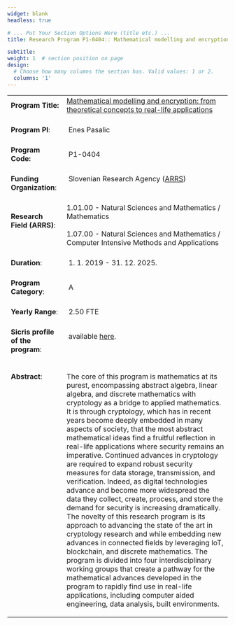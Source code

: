 ```yaml
---
widget: blank
headless: true

# ... Put Your Section Options Here (title etc.) ...
title: Research Program P1-0404:: Mathematical modelling and encryption:: from theoretical concepts to real-life applications

subtitle: 
weight: 1  # section position on page
design:
  # Choose how many columns the section has. Valid values: 1 or 2.
  columns: '1'
---
```


<table 5px="" border="0" cellpadding="2" cellspacing="2" padding:="" valign="top">
	<tbody>
		<tr>
			<td 5px="" padding:="" style="width: 117px;"><strong>Program Title:</strong><br />
			&nbsp;</td>
			<td style="width: 552px;"><a href="http://p1-0404.iam.upr.si/en/about">Mathematical modelling and encryption: from theoretical concepts to real-life applications</a><br />
			&nbsp;</td>
		</tr>
		<tr>
			<td style="width: 117px;"><strong>Program PI</strong>:<br />
			&nbsp;</td>
			<td style="width: 552px;">&nbsp;Enes Pasalic<br />
			&nbsp;</td>
		</tr>
		<tr>
			<td style="width: 117px;"><strong>Program Code:</strong><br />
			&nbsp;</td>
			<td style="width: 552px;">&nbsp;P1-0404<br />
			&nbsp;</td>
		</tr>
		<tr>
			<td style="width: 117px;"><strong>Funding Organization</strong>:<br />
			&nbsp;</td>
			<td style="width: 552px;">&nbsp;Slovenian Research Agency (<a href="http://www.arrs.gov.si/sl/" target="_blank">ARRS</a>)<br />
			<br />
			&nbsp;</td>
		</tr>
		<tr>
			<td style="width: 117px;"><strong>Research Field (ARRS)</strong>:<br />
			<br />
			&nbsp;</td>
			<td style="width: 552px;">1.01.00 - Natural Sciences and Mathematics / Mathematics<br />
			<br />
			1.07.00 - Natural Sciences and Mathematics / Computer Intensive Methods and Applications<br />
			&nbsp;</td>
		</tr>
		<tr>
			<td style="width: 117px;"><strong>Duration</strong>:&nbsp;<br />
			&nbsp;</td>
			<td style="width: 552px;">&nbsp;1. 1. 2019 - 31. 12. 2025.<br />
			&nbsp;</td>
		</tr>
		<tr>
			<td style="width: 117px;"><strong>Program Category</strong>:<br />
			&nbsp;</td>
			<td style="width: 552px;">&nbsp;A<br />
			&nbsp;</td>
		</tr>
		<tr>
			<td style="width: 117px;"><strong>Yearly Range</strong>:<br />
			&nbsp;</td>
			<td style="width: 552px;">&nbsp;2.50 FTE<br />
			&nbsp;</td>
		</tr>
		<tr>
			<td style="width: 117px;"><strong>Sicris profile of the program</strong>:<br />
			&nbsp;</td>
			<td style="width: 552px;">&nbsp;available&nbsp;<a href="http://www.sicris.si/search/prg.aspx?lang=eng&amp;id=17625&amp;opt=1">here</a>.<br />
			<br />
			&nbsp;</td>
		</tr>
		<tr>
			<td style="width: 117px;" valign="top">
			<p><strong>Abstract</strong>:</p>
			</td>
			<td style="width: 552px;">
			<p>The core of this program is mathematics at its purest, encompassing abstract algebra, linear algebra, and discrete mathematics with cryptology as a bridge to applied mathematics. It is through cryptology, which has in recent years become deeply embedded in many aspects of society, that the most abstract mathematical ideas find a fruitful reflection in real-life applications where security remains an imperative. Continued advances in cryptology are required to expand robust security measures for data storage, transmission, and verification. Indeed, as digital technologies advance and become more widespread the data they collect, create, process, and store the demand for security is increasing dramatically. The novelty of this research program is its approach to advancing the state of the art in cryptology research and while embedding new advances in connected fields by leveraging IoT, blockchain, and discrete mathematics. The program is divided into four interdisciplinary working groups that create a pathway for the mathematical advances developed in the program to rapidly find use in real-life applications, including computer aided engineering, data analysis, built environments.</p>
			</td>
		</tr>
	</tbody>
</table>

<p>&nbsp;</p>
